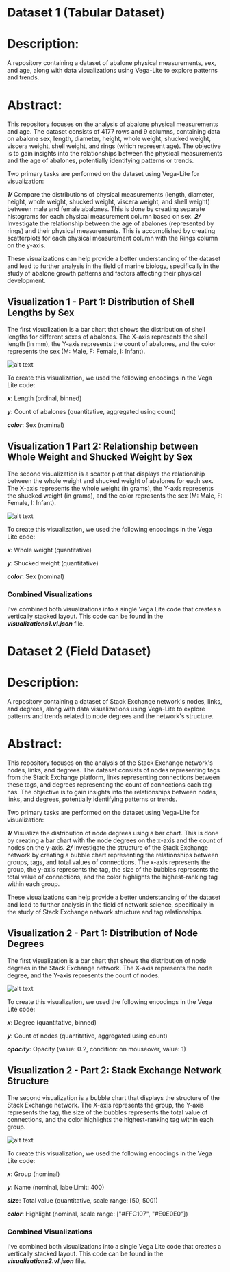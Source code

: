# Dataset 1 (Tabular Dataset)

# Description: 
A repository containing a dataset of abalone physical measurements, sex, and age, along with data visualizations using Vega-Lite to explore patterns and trends.

# Abstract:
This repository focuses on the analysis of abalone physical measurements and age. The dataset consists of 4177 rows and 9 columns, containing data on abalone sex, length, diameter, height, whole weight, shucked weight, viscera weight, shell weight, and rings (which represent age). The objective is to gain insights into the relationships between the physical measurements and the age of abalones, potentially identifying patterns or trends.

Two primary tasks are performed on the dataset using Vega-Lite for visualization:

***1/*** Compare the distributions of physical measurements (length, diameter, height, whole weight, shucked weight, viscera weight, and shell weight) between male and female abalones. This is done by creating separate histograms for each physical measurement column based on sex.
***2/*** Investigate the relationship between the age of abalones (represented by rings) and their physical measurements. This is accomplished by creating scatterplots for each physical measurement column with the Rings column on the y-axis.

These visualizations can help provide a better understanding of the dataset and lead to further analysis in the field of marine biology, specifically in the study of abalone growth patterns and factors affecting their physical development.

## Visualization 1 - Part 1: Distribution of Shell Lengths by Sex
The first visualization is a bar chart that shows the distribution of shell lengths for different sexes of abalones. The X-axis represents the shell length (in mm), the Y-axis represents the count of abalones, and the color represents the sex (M: Male, F: Female, I: Infant).

![alt text](https://github.com/AchrafAjrhourh/VegaVisualization/blob/master/Assets/V1-P1.png)

To create this visualization, we used the following encodings in the Vega Lite code:

***x***: Length (ordinal, binned)

***y***: Count of abalones (quantitative, aggregated using count)

***color***: Sex (nominal)

## Visualization 1 Part 2: Relationship between Whole Weight and Shucked Weight by Sex
The second visualization is a scatter plot that displays the relationship between the whole weight and shucked weight of abalones for each sex. The X-axis represents the whole weight (in grams), the Y-axis represents the shucked weight (in grams), and the color represents the sex (M: Male, F: Female, I: Infant).

![alt text](https://github.com/AchrafAjrhourh/VegaVisualization/blob/master/Assets/V1-P2.png)

To create this visualization, we used the following encodings in the Vega Lite code:

***x***: Whole weight (quantitative)

***y***: Shucked weight (quantitative)

***color***: Sex (nominal)

### Combined Visualizations
I've combined both visualizations into a single Vega Lite code that creates a vertically stacked layout. This code can be found in the ***visualizations1.vl.json*** file.



# Dataset 2 (Field Dataset)

# Description: 
A repository containing a dataset of Stack Exchange network's nodes, links, and degrees, along with data visualizations using Vega-Lite to explore patterns and trends related to node degrees and the network's structure.


# Abstract:
This repository focuses on the analysis of the Stack Exchange network's nodes, links, and degrees. The dataset consists of nodes representing tags from the Stack Exchange platform, links representing connections between these tags, and degrees representing the count of connections each tag has. The objective is to gain insights into the relationships between nodes, links, and degrees, potentially identifying patterns or trends.

Two primary tasks are performed on the dataset using Vega-Lite for visualization:

***1/***  Visualize the distribution of node degrees using a bar chart. This is done by creating a bar chart with the node degrees on the x-axis and the count of nodes on the y-axis.
***2/*** Investigate the structure of the Stack Exchange network by creating a bubble chart representing the relationships between groups, tags, and total values of connections. The x-axis represents the group, the y-axis represents the tag, the size of the bubbles represents the total value of connections, and the color highlights the highest-ranking tag within each group.

These visualizations can help provide a better understanding of the dataset and lead to further analysis in the field of network science, specifically in the study of Stack Exchange network structure and tag relationships.

## Visualization 2 - Part 1: Distribution of Node Degrees
The first visualization is a bar chart that shows the distribution of node degrees in the Stack Exchange network. The X-axis represents the node degree, and the Y-axis represents the count of nodes.

![alt text](https://github.com/AchrafAjrhourh/VegaVisualization/blob/master/Assets/V2-P1.png)

To create this visualization, we used the following encodings in the Vega Lite code:

***x***: Degree (quantitative, binned)

***y***: Count of nodes (quantitative, aggregated using count)

***opacity***: Opacity (value: 0.2, condition: on mouseover, value: 1)

## Visualization 2 - Part 2: Stack Exchange Network Structure

The second visualization is a bubble chart that displays the structure of the Stack Exchange network. The X-axis represents the group, the Y-axis represents the tag, the size of the bubbles represents the total value of connections, and the color highlights the highest-ranking tag within each group.

![alt text](https://github.com/AchrafAjrhourh/VegaVisualization/blob/master/Assets/V2-P2.png)

To create this visualization, we used the following encodings in the Vega Lite code:

***x***: Group (nominal)

***y***: Name (nominal, labelLimit: 400)

***size***: Total value (quantitative, scale range: [50, 500])

***color***: Highlight (nominal, scale range: ["#FFC107", "#E0E0E0"])

### Combined Visualizations
I've combined both visualizations into a single Vega Lite code that creates a vertically stacked layout. This code can be found in the ***visualizations2.vl.json*** file.



